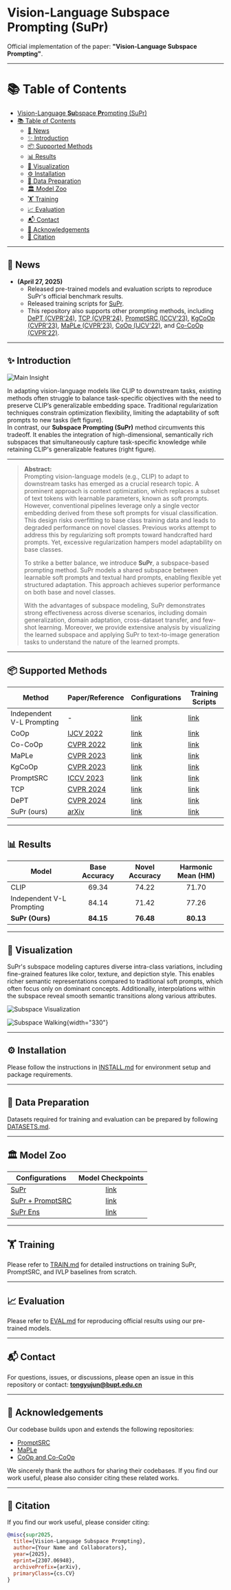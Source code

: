 # Vision-Language **Su**bspace **Pr**ompting (SuPr) 

Official implementation of the paper: **"Vision-Language Subspace Prompting"**.

---

# 📚 Table of Contents
- [Vision-Language **Su**bspace **Pr**ompting (SuPr)](#vision-language-subspace-prompting-supr)
- [📚 Table of Contents](#-table-of-contents)
  - [🚀 News](#-news)
  - [✨ Introduction](#-introduction)
  - [📦 Supported Methods](#-supported-methods)
  - [📊 Results](#-results)
  - [🎨 Visualization](#-visualization)
  - [⚙️ Installation](#️-installation)
  - [📂 Data Preparation](#-data-preparation)
  - [🏛️ Model Zoo](#️-model-zoo)
  - [🏋️ Training](#️-training)
  - [📈 Evaluation](#-evaluation)
  - [📬 Contact](#-contact)
  - [🙏 Acknowledgements](#-acknowledgements)
  - [🔖 Citation](#-citation)

---

## 🚀 News
- **(April 27, 2025)**  
  - Released pre-trained models and evaluation scripts to reproduce SuPr's official benchmark results.  
  - Released training scripts for [SuPr](configs/trainers/SuPr).  
  - This repository also supports other prompting methods, including [DePT (CVPR'24)](configs/trainers/PromptSRC), [TCP (CVPR'24)](configs/trainers/TCP), [PromptSRC (ICCV'23)](configs/trainers/PromptSRC), [KgCoOp (CVPR'23)](configs/trainers/KgCoOp), [MaPLe (CVPR'23)](configs/trainers/MaPLe), [CoOp (IJCV'22)](configs/trainers/CoOp), and [Co-CoOp (CVPR'22)](configs/trainers/CoCoOp).

---

## ✨ Introduction

![Main Insight](docs/insight.jpg)

In adapting vision-language models like CLIP to downstream tasks, existing methods often struggle to balance task-specific objectives with the need to preserve CLIP’s generalizable embedding space. Traditional regularization techniques constrain optimization flexibility, limiting the adaptability of soft prompts to new tasks (left figure).  
In contrast, our **Subspace Prompting (SuPr)** method circumvents this tradeoff. It enables the integration of high-dimensional, semantically rich subspaces that simultaneously capture task-specific knowledge while retaining CLIP's generalizable features (right figure).

---

> **Abstract:**  
> Prompting vision-language models (e.g., CLIP) to adapt to downstream tasks has emerged as a crucial research topic. A prominent approach is context optimization, which replaces a subset of text tokens with learnable parameters, known as soft prompts. However, conventional pipelines leverage only a single vector embedding derived from these soft prompts for visual classification.  
> This design risks overfitting to base class training data and leads to degraded performance on novel classes. Previous works attempt to address this by regularizing soft prompts toward handcrafted hard prompts. Yet, excessive regularization hampers model adaptability on base classes.  
> 
> To strike a better balance, we introduce **SuPr**, a subspace-based prompting method. SuPr models a shared subspace between learnable soft prompts and textual hard prompts, enabling flexible yet structured adaptation. This approach achieves superior performance on both base and novel classes.  
> 
> With the advantages of subspace modeling, SuPr demonstrates strong effectiveness across diverse scenarios, including domain generalization, domain adaptation, cross-dataset transfer, and few-shot learning. Moreover, we provide extensive analysis by visualizing the learned subspace and applying SuPr to text-to-image generation tasks to understand the nature of the learned prompts.

---

## 📦 Supported Methods

| Method                    | Paper/Reference                                 | Configurations | Training Scripts |
|----------------------------|-------------------------------------------------|----------------|------------------|
| Independent V-L Prompting  | -                                               | [link](configs/trainers/IVLP/) | [link](scripts/independent-vlp) |
| CoOp                       | [IJCV 2022](https://arxiv.org/abs/2109.01134)   | [link](configs/trainers/CoOp)   | [link](scripts/coop) |
| Co-CoOp                    | [CVPR 2022](https://arxiv.org/abs/2203.05557)   | [link](configs/trainers/CoCoOp) | [link](scripts/cocoop) |
| MaPLe                      | [CVPR 2023](https://arxiv.org/abs/2210.03117)   | [link](configs/trainers/CoOp)   | [link](scripts/maple) |
| KgCoOp                     | [CVPR 2023](https://openaccess.thecvf.com/content/CVPR2023/html/Yao_Visual-Language_Prompt_Tuning_With_Knowledge-Guided_Context_Optimization_CVPR_2023_paper.html) | [link](configs/trainers/KgCoOp/) | [link](scripts/kgcoop) |
| PromptSRC                  | [ICCV 2023](https://arxiv.org/abs/2307.06948)   | [link](configs/trainers/PromptSRC/) | [link](scripts/promptsrc) |
| TCP                        | [CVPR 2024](https://openaccess.thecvf.com/content/CVPR2024/html/Yao_TCPTextual-based_Class-aware_Prompt_tuning_for_Visual-Language_Model_CVPR_2024_paper.html) | [link](configs/trainers/TCP/) | [link](scripts/TCP) |
| DePT                       | [CVPR 2024](https://openaccess.thecvf.com/content/CVPR2024/html/Zhang_DePT_Decoupled_Prompt_Tuning_CVPR_2024_paper.html) | [link](configs/trainers/PromptSRC/) | [link](scripts/promptsrc) |
| SuPr (ours)                | [arXiv](https://arxiv.org/abs/2307.06948)        | [link](configs/trainers/SuPr/) | [link](scripts/supr) |

---

## 📊 Results

| Model                     | Base Accuracy | Novel Accuracy | Harmonic Mean (HM) |
|----------------------------|:-------------:|:--------------:|:-----------------:|
| CLIP                       | 69.34         | 74.22          | 71.70             |
| Independent V-L Prompting  | 84.14         | 71.42          | 77.26             |
| **SuPr (Ours)**            | **84.15**     | **76.48**      | **80.13**         |

---

## 🎨 Visualization

SuPr's subspace modeling captures diverse intra-class variations, including fine-grained features like color, texture, and depiction style. This enables richer semantic representations compared to traditional soft prompts, which often focus only on dominant concepts. Additionally, interpolations within the subspace reveal smooth semantic transitions along various attributes.

![Subspace Visualization](docs/vis.jpg)

![Subspace Walking](docs/walking.jpg){width="330"}

---

## ⚙️ Installation

Please follow the instructions in [INSTALL.md](docs/INSTALL.md) for environment setup and package requirements.

---

## 📂 Data Preparation

Datasets required for training and evaluation can be prepared by following [DATASETS.md](docs/DATASETS.md).

---

## 🏛️ Model Zoo

| Configurations | Model Checkpoints |
|----------------|:-----------------:|
| [SuPr](configs/trainers/PromptSRC/vit_b16_c2_ep20_batch4_4+4ctx.yaml) | [link](https://mbzuaiac-my.sharepoint.com/:f:/g/personal/syed_wasim_mbzuai_ac_ae/EqFXPs2Zl9pKp39w3SqlR7QBDACTv-AgCXH6_cGflrUFwg?e=l33EBA) |
| [SuPr + PromptSRC](configs/trainers/PromptSRC/vit_b16_c2_ep20_batch4_4+4ctx.yaml) | [link](https://mbzuaiac-my.sharepoint.com/:f:/g/personal/syed_wasim_mbzuai_ac_ae/EqFXPs2Zl9pKp39w3SqlR7QBDACTv-AgCXH6_cGflrUFwg?e=l33EBA) |
| [SuPr Ens](configs/trainers/PromptSRC/vit_b16_c2_ep20_batch4_4+4ctx.yaml) | [link](https://mbzuaiac-my.sharepoint.com/:f:/g/personal/syed_wasim_mbzuai_ac_ae/EqFXPs2Zl9pKp39w3SqlR7QBDACTv-AgCXH6_cGflrUFwg?e=l33EBA) |

---

## 🏋️ Training

Please refer to [TRAIN.md](docs/TRAIN.md) for detailed instructions on training SuPr, PromptSRC, and IVLP baselines from scratch.

---

## 📈 Evaluation

Please refer to [EVAL.md](docs/EVAL.md) for reproducing official results using our pre-trained models.

---

## 📬 Contact

For questions, issues, or discussions, please open an issue in this repository or contact: **tongyujun@bupt.edu.cn**

---

## 🙏 Acknowledgements

Our codebase builds upon and extends the following repositories:  
- [PromptSRC](https://github.com/muzairkhattak/PromptSRC)
- [MaPLe](https://github.com/muzairkhattak/multimodal-prompt-learning)
- [CoOp and Co-CoOp](https://github.com/KaiyangZhou/CoOp)  

We sincerely thank the authors for sharing their codebases. If you find our work useful, please also consider citing these related works.

---

## 🔖 Citation

If you find our work useful, please consider citing:

```bibtex
@misc{supr2025,
  title={Vision-Language Subspace Prompting},
  author={Your Name and Collaborators},
  year={2025},
  eprint={2307.06948},
  archivePrefix={arXiv},
  primaryClass={cs.CV}
}
